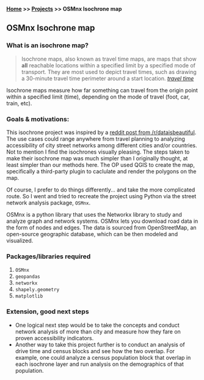 **[Home](https://yvesmango.github.io/) >> [Projects](https://yvesmango.github.io/projects.html) >> OSMnx Isochrone map**


## OSMnx Isochrone map

### What is an isochrone map?

>Isochrone maps, also known as travel time maps, are maps that show **all** reachable locations within a specified limit by a specified mode of transport. They are most used to depict travel times, such as drawing a 30-minute travel time perimeter around a start location. _[travel time](https://traveltime.com/blog/what-is-an-isochrone#what-are-isochrone-maps)_

Isochrone maps measure how far something can travel from the origin point within a specified limit (time), depending on the mode of travel (foot, car, train, etc).

### Goals & motivations:

This isochrone project was inspired by a [reddit post from /r/dataisbeautiful](https://bit.ly/3J3MTLq). The use cases could range anywhere from travel planning to analyzing  accessibility of city street networks among different cities and/or countries. Not to mention I find the isochrones visually pleasing. The steps taken to make their isochrone map was much simpler than I originally thought, at least simpler than our methods here. The OP used QGIS to create the map, specifically a third-party plugin to caclulate and render the polygons on the map.

Of course, I prefer to do things differently... and take the more complicated route. So I went and tried to recreate the project using Python via the street network analysis package, `OSMnx`.

OSMnx is a python library that uses the Networkx library to study and analyze graph and network systems. OSMnx lets you download road data in the form of nodes and edges. The data is sourced from OpenStreetMap, an open-source geographic database, which can be then modeled and visualized.


### Packages/libraries required

1. `OSMnx`
2. `geopandas`
3. `networkx`
4. `shapely.geometry`
5. `matplotlib`


### Extension, good next steps

* One logical next step would be to take the concepts and conduct network analysis of more than city and measure how they fare on proven accessibility indicators.
* Another way to take this project further is to conduct an analysis of drive time and census blocks and see how the two overlap. For example, one could analyze a census population block that overlap in each isochrone layer and run analysis on the demographics of that population.

